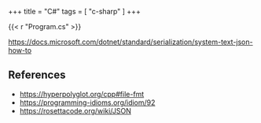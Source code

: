 +++
title = "C#"
tags = [ "c-sharp" ]
+++

{{< r "Program.cs" >}}

<https://docs.microsoft.com/dotnet/standard/serialization/system-text-json-how-to>

## References

- <https://hyperpolyglot.org/cpp#file-fmt>
- <https://programming-idioms.org/idiom/92>
- <https://rosettacode.org/wiki/JSON>
